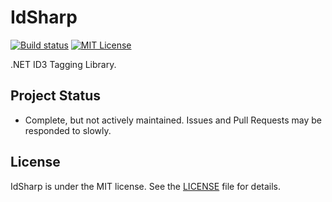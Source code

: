 # IdSharp

[![Build status](https://ci.appveyor.com/api/projects/status/l8v1xfrnrwm72r6g/branch/master?svg=true)](https://ci.appveyor.com/project/judwhite/idsharp/branch/master) [![MIT License](http://img.shields.io/:license-mit-blue.svg)](https://github.com/judwhite/IdSharp/blob/master/LICENSE)

.NET ID3 Tagging Library.

## Project Status

- Complete, but not actively maintained. Issues and Pull Requests may be responded to slowly.

## License

IdSharp is under the MIT license. See the [LICENSE](https://github.com/judwhite/IdSharp/blob/master/LICENSE) file for details.
